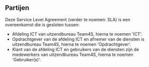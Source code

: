 ## Partijen

Deze Service Level Agreement (verder te noemen: SLA) is een overeenkomst die is gesloten tussen:

- Afdeling ICT van uitzendbureau Team4S, hierna te noemen 'ICT'.
- Opdrachtgever van de afdeling ICT en afnemer van de diensten is uitzendbureau Team4S, hierna te noemen 'Opdrachtgever'.
- Klant van de afdeling ICT en gebruikers van de diensten zijn de medewerkers van uitzendbureau Team4S, hierna te noemen 'Gebruiker(s)'.